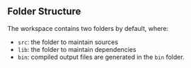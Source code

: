 ## Folder Structure

The workspace contains two folders by default, where:

- `src`: the folder to maintain sources
- `lib`: the folder to maintain dependencies
- `bin`: compiled output files are generated in the `bin` folder.
